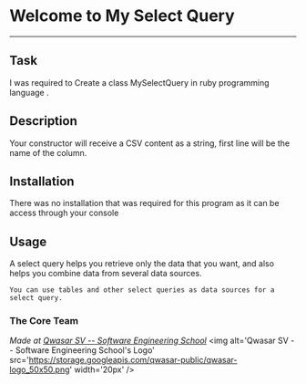 # Welcome to My Select Query
***

## Task
I was required to Create a class MySelectQuery in ruby programming language .

## Description
Your constructor will receive a CSV content as a string, first line will be the name of the column.

## Installation
There was no installation that was required for this program as it can be access through your console 

## Usage
A select query helps you retrieve only the data that you want, and also helps you combine data from several data sources.
```
You can use tables and other select queries as data sources for a select query.
```

### The Core Team


<span><i>Made at <a href='https://qwasar.io'>Qwasar SV -- Software Engineering School</a></i></span>
<span><img alt='Qwasar SV -- Software Engineering School's Logo' src='https://storage.googleapis.com/qwasar-public/qwasar-logo_50x50.png' width='20px' /></span>
